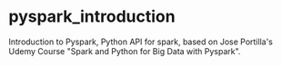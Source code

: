 # pyspark_introduction
Introduction to Pyspark, Python API for spark, based on Jose Portilla's Udemy Course "Spark and Python for Big Data with Pyspark".
